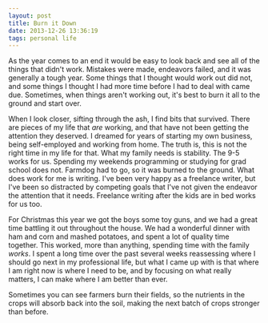 ```yaml
---
layout: post
title: Burn it Down
date: 2013-12-26 13:36:19
tags: personal life
---
```


As the year comes to an end it would be easy to look back and see all of the things that didn't work. Mistakes were made, endeavors failed, and it was generally a tough year. Some things that I thought would work out did not, and some things I thought I had more time before I had to deal with came due. Sometimes, when things aren't working out, it's best to burn it all to the ground and start over. 

When I look closer, sifting through the ash, I find bits that survived. There are pieces of my life that *are* working, and that have not been getting the attention they deserved. I dreamed for years of starting my own business, being self-employed and working from home. The truth is, this is not the right time in my life for that. What my family needs is stability. The 9-5 works for us. Spending my weekends programming or studying for grad school does not. Farmdog had to go, so it was burned to the ground. What does work for me is writing. I've been very happy as a freelance writer, but I've been so distracted by competing goals that I've not given the endeavor the attention that it needs. Freelance writing after the kids are in bed works for us too. 

For Christmas this year we got the boys some toy guns, and we had a great time battling it out throughout the house. We had a wonderful dinner with ham and corn and mashed potatoes, and spent a lot of quality time together. This worked, more than anything, spending time with the family *works*. I spent a long time over the past several weeks reassessing where I should go next in my professional life, but what I came up with is that where I am right now is where I need to be, and by focusing on what really matters, I can make where I am better than ever. 

Sometimes you can see farmers burn their fields, so the nutrients in the crops will absorb back into the soil, making the next batch of crops stronger than before.
 
